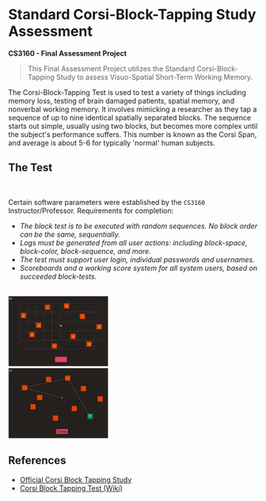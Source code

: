 # Standard Corsi-Block-Tapping Study Assessment
**CS3160 - Final Assessment Project**
<br>
> This Final Assessment Project utilizes the Standard Corsi-Block-Tapping Study to assess Visuo-Spatial Short-Term Working Memory.

The Corsi-Block-Tapping Test is used to test a variety of things including memory loss, testing of brain damaged patients, spatial memory, and nonverbal working memory. It involves mimicking a researcher as they tap a sequence of up to nine identical spatially separated blocks. The sequence starts out simple, usually using two blocks, but becomes more complex until the subject's performance suffers. This number is known as the Corsi Span, and average is about 5-6 for typically 'normal' human subjects.

## The Test
<br>

Certain software parameters were established by the `CS3160` Instructor/Professor.
Requirements for completion:
- *The block test is to be executed with random sequences. No block order can be the same, sequentially.*
- *Logs must be generated from all user actions: including block-space, block-color, block-sequence, and more.*
- *The test must support user login, individual passwords and usernames.*
- *Scoreboards and a working score system for all system users, based on succeeded block-tests.*

<br>
<img width="40%" src="assets/img/blocktest.jpg">

## References
- [Official Corsi Block Tapping Study](https://www.ncbi.nlm.nih.gov/pmc/articles/PMC5619435/#:~:text=The%20Corsi%20block%2Dtapping%20test%20was%20developed%20in%201971%20as,memory%20with%20minimal%20verbal%20mediation.&text=The%20test%20requires%20the%20maintenance,for%20a%20pathway%20between%20objects.)
- [Corsi Block Tapping Test (Wiki)](https://en.wikipedia.org/wiki/Corsi_block-tapping_test)
